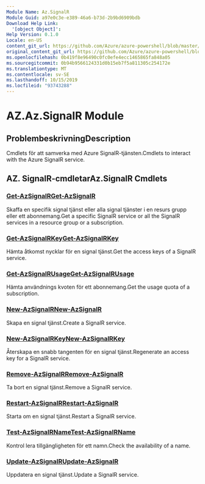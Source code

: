 ```yaml
---
Module Name: Az.SignalR
Module Guid: a97e0c3e-e389-46a6-b73d-2b9bd6909bdb
Download Help Link:
  '[object Object]': 
Help Version: 0.1.0
Locale: en-US
content_git_url: https://github.com/Azure/azure-powershell/blob/master/src/SignalR/SignalR/help/Az.SignalR.md
original_content_git_url: https://github.com/Azure/azure-powershell/blob/master/src/SignalR/SignalR/help/Az.SignalR.md
ms.openlocfilehash: 0b419f8e96490c0fc0efe4ecc1465865fa848a05
ms.sourcegitcommit: 0b94b9566124331d0b15eb7f5a811305c254172e
ms.translationtype: MT
ms.contentlocale: sv-SE
ms.lasthandoff: 10/15/2019
ms.locfileid: "93743288"
---
```

# <span data-ttu-id="66fa3-101">AZ.</span><span class="sxs-lookup"><span data-stu-id="66fa3-101">Az.SignalR Module</span></span>
## <span data-ttu-id="66fa3-102">Problembeskrivning</span><span class="sxs-lookup"><span data-stu-id="66fa3-102">Description</span></span>
<span data-ttu-id="66fa3-103">Cmdlets för att samverka med Azure SignalR-tjänsten.</span><span class="sxs-lookup"><span data-stu-id="66fa3-103">Cmdlets to interact with the Azure SignalR service.</span></span>

## <span data-ttu-id="66fa3-104">AZ. SignalR-cmdletar</span><span class="sxs-lookup"><span data-stu-id="66fa3-104">Az.SignalR Cmdlets</span></span>
### [<span data-ttu-id="66fa3-105">Get-AzSignalR</span><span class="sxs-lookup"><span data-stu-id="66fa3-105">Get-AzSignalR</span></span>](Get-AzSignalR.md)
<span data-ttu-id="66fa3-106">Skaffa en specifik signal tjänst eller alla signal tjänster i en resurs grupp eller ett abonnemang.</span><span class="sxs-lookup"><span data-stu-id="66fa3-106">Get a specific SignalR service or all the SignalR services in a resource group or a subscription.</span></span>

### [<span data-ttu-id="66fa3-107">Get-AzSignalRKey</span><span class="sxs-lookup"><span data-stu-id="66fa3-107">Get-AzSignalRKey</span></span>](Get-AzSignalRKey.md)
<span data-ttu-id="66fa3-108">Hämta åtkomst nycklar för en signal tjänst.</span><span class="sxs-lookup"><span data-stu-id="66fa3-108">Get the access keys of a SignalR service.</span></span>

### [<span data-ttu-id="66fa3-109">Get-AzSignalRUsage</span><span class="sxs-lookup"><span data-stu-id="66fa3-109">Get-AzSignalRUsage</span></span>](Get-AzSignalRUsage.md)
<span data-ttu-id="66fa3-110">Hämta användnings kvoten för ett abonnemang.</span><span class="sxs-lookup"><span data-stu-id="66fa3-110">Get the usage quota of a subscription.</span></span>

### [<span data-ttu-id="66fa3-111">New-AzSignalR</span><span class="sxs-lookup"><span data-stu-id="66fa3-111">New-AzSignalR</span></span>](New-AzSignalR.md)
<span data-ttu-id="66fa3-112">Skapa en signal tjänst.</span><span class="sxs-lookup"><span data-stu-id="66fa3-112">Create a SignalR service.</span></span>

### [<span data-ttu-id="66fa3-113">New-AzSignalRKey</span><span class="sxs-lookup"><span data-stu-id="66fa3-113">New-AzSignalRKey</span></span>](New-AzSignalRKey.md)
<span data-ttu-id="66fa3-114">Återskapa en snabb tangenten för en signal tjänst.</span><span class="sxs-lookup"><span data-stu-id="66fa3-114">Regenerate an access key for a SignalR service.</span></span>

### [<span data-ttu-id="66fa3-115">Remove-AzSignalR</span><span class="sxs-lookup"><span data-stu-id="66fa3-115">Remove-AzSignalR</span></span>](Remove-AzSignalR.md)
<span data-ttu-id="66fa3-116">Ta bort en signal tjänst.</span><span class="sxs-lookup"><span data-stu-id="66fa3-116">Remove a SignalR service.</span></span>

### [<span data-ttu-id="66fa3-117">Restart-AzSignalR</span><span class="sxs-lookup"><span data-stu-id="66fa3-117">Restart-AzSignalR</span></span>](Restart-AzSignalR.md)
<span data-ttu-id="66fa3-118">Starta om en signal tjänst.</span><span class="sxs-lookup"><span data-stu-id="66fa3-118">Restart a SignalR service.</span></span>

### [<span data-ttu-id="66fa3-119">Test-AzSignalRName</span><span class="sxs-lookup"><span data-stu-id="66fa3-119">Test-AzSignalRName</span></span>](Test-AzSignalRName.md)
<span data-ttu-id="66fa3-120">Kontrol lera tillgängligheten för ett namn.</span><span class="sxs-lookup"><span data-stu-id="66fa3-120">Check the availability of a name.</span></span>

### [<span data-ttu-id="66fa3-121">Update-AzSignalR</span><span class="sxs-lookup"><span data-stu-id="66fa3-121">Update-AzSignalR</span></span>](Update-AzSignalR.md)
<span data-ttu-id="66fa3-122">Uppdatera en signal tjänst.</span><span class="sxs-lookup"><span data-stu-id="66fa3-122">Update a SignalR service.</span></span>

